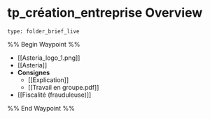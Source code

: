 # tp_création_entreprise Overview
 
```ccard
type: folder_brief_live
```
 
%% Begin Waypoint %%
- [[Asteria_logo_1.png]]
- [[Asteria]]
- **Consignes**
	- [[Explication]]
	- [[Travail en groupe.pdf]]
- [[Fiscalité (frauduleuse)]]

%% End Waypoint %%